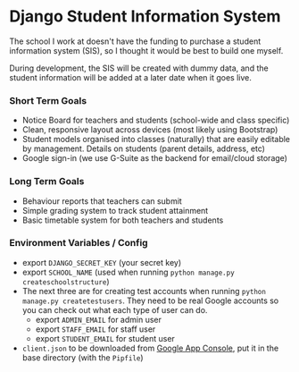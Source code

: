 # Django Student Information System

The school I work at doesn't have the funding to purchase a student information system (SIS), so I thought it would be best to build one myself.

During development, the SIS will be created with dummy data, and the student information will be added at a later date when it goes live.

### Short Term Goals

* Notice Board for teachers and students (school-wide and class specific)
* Clean, responsive layout across devices (most likely using Bootstrap)
* Student models organised into classes (naturally) that are easily editable by management.
 Details on students (parent details, address, etc)
* Google sign-in (we use G-Suite as the backend for email/cloud storage)

### Long Term Goals

* Behaviour reports that teachers can submit
* Simple grading system to track student attainment
* Basic timetable system for both teachers and students

### Environment Variables / Config
* export `DJANGO_SECRET_KEY` (your secret key)
* export `SCHOOL_NAME` (used when running `python manage.py createschoolstructure`)
* The next three are for creating test accounts when running `python manage.py createtestusers`. They need to be real Google accounts so you can check out what each type of user can do.
    * export `ADMIN_EMAIL` for admin user
    * export `STAFF_EMAIL` for staff user
    * export `STUDENT_EMAIL` for student user
* `client.json` to be downloaded from [Google App Console](https://console.cloud.google.com/), put it in the base directory (with the `Pipfile`)